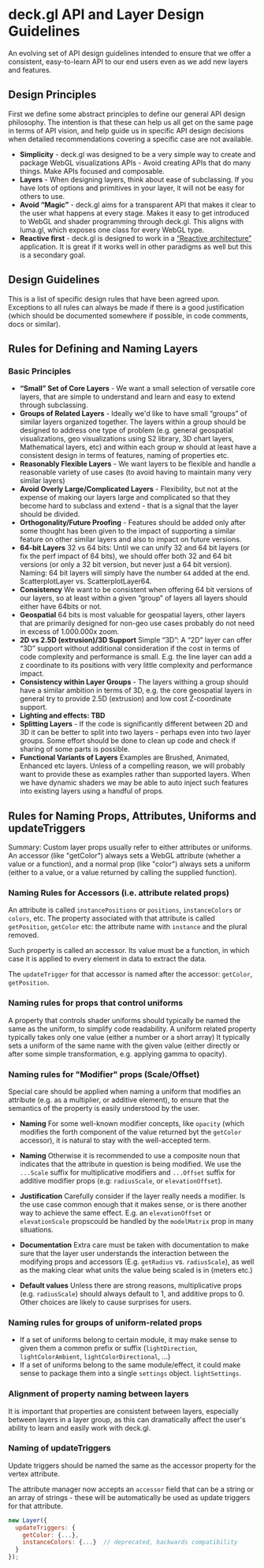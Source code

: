 # deck.gl API and Layer Design Guidelines

An evolving set of API design guidelines intended to ensure that we offer
a consistent, easy-to-learn API to our end users even as we add new layers and
features.

## Design Principles
First we define some abstract principles to define our general API design
philosophy. The intention is that these can help us all get on the same page
in terms of API vision, and help guide us in specific API design decisions
when detailed recommendations covering a specific case are not available.

* **Simplicity** - deck.gl was designed to be a very simple way to create
  and package WebGL visualizations APIs - Avoid creating APIs that do many
  things. Make APIs focused and composable.
* **Layers** - When designing layers, think about ease of subclassing.
  If you have lots of options and primitives in your layer, it will not
  be easy for others to use.
* **Avoid “Magic”** - deck.gl aims for a transparent API that makes it
  clear to the user what happens at every stage.
  Makes it easy to get introduced to WebGL and shader programming through
  deck.gl. This aligns with luma.gl, which exposes one class for every WebGL
  type.
* **Reactive first** - deck.gl is designed to work in a
  [“Reactive architecture”](https://en.wikipedia.org/wiki/Reactive_programming)
  application. It is great if it works well in other paradigms as well
  but this is a secondary goal.

## Design Guidelines

This is a list of specific design rules that have been agreed upon.
Exceptions to all rules can always be made if there is a good justification
(which should be documented somewhere if possible, in code comments, docs or
similar).

## Rules for Defining and Naming Layers

### Basic Principles

* **“Small” Set of Core Layers** - We want a small selection of versatile core layers,
  that are simple to understand and learn and easy to extend through subclassing.
* **Groups of Related Layers** - Ideally we'd like to have small “groups” of similar
  layers organized together. The layers within a group should be designed to
  address one type of problem (e.g. general geospatial visualizations,
  geo visualizations using S2 library, 3D chart layers,
  Mathematical layers, etc) and within each group w should at least have a
  consistent design in terms of features, naming of properties etc.
* **Reasonably Flexible Layers** - We want layers to be flexible and handle a
  reasonable variety of use cases (to avoid having to maintain many very
  similar layers)
* **Avoid Overly Large/Complicated Layers** - Flexibility, but not at the
  expense of making our layers large and complicated so that they become
  hard to subclass and extend - that is a signal that the layer should be
  divided.
* **Orthogonality/Future Proofing** - Features should be added only after some
  thought has been given to the impact of supporting a similar feature on
  other similar layers and also to impact on future versions.
* **64-bit Layers**
  32 vs 64 bits: Until we can unify 32 and 64 bit layers (or fix the perf impact of 64 bits), we should offer both 32 and 64 bit versions (or only a 32 bit version, but never just a 64 bit version).
  Naming: 64 bit layers will simply have the number `64` added at the end. ScatterplotLayer vs. ScatterplotLayer64.
* **Consistency** We want to be consistent when offering 64 bit versions of our
  layers, so at least within a given “group” of layers all layers should
  either have 64bits or not.
* **Geospatial** 64 bits is most valuable for geospatial layers, other layers
  that are primarily designed for non-geo use cases probably do not need
  in excess of 1.000.000x zoom.
* **2D vs 2.5D (extrusion)/3D Support**
  Simple “3D”: A “2D” layer can offer “3D” support without additional
  consideration if the cost in terms of code complexity and performance
  is small. E.g. the line layer can add a z coordinate to its positions
  with very little complexity and performance impact.
* **Consistency within Layer Groups** - The layers withing a group should have a
  similar ambition in terms of 3D, e.g. the core geospatial layers in general
  try to provide 2.5D (extrusion) and low cost Z-coordinate support.
* **Lighting and effects: TBD**
* **Splitting Layers** - If the code is significantly different between 2D and 3D
  it can be better to split into two layers - perhaps even into two layer
  groups. Some effort should be done to clean up code and check if sharing
  of some parts is possible.
* **Functional Variants of Layers**
  Examples are Brushed, Animated, Enhanced etc layers.
  Unless of a compelling reason, we will probably want to provide these as
  examples rather than supported layers. When we have dynamic shaders we
  may be able to auto inject such features into existing layers using a
  handful of props.


## Rules for Naming Props, Attributes, Uniforms and updateTriggers

Summary: Custom layer props usually refer to either attributes or uniforms.
An accessor (like "getColor") always sets a WebGL attribute (whether a value
or a function), and a normal prop (like "color") always sets a uniform
(either to a value, or a value returned by calling the supplied function).

### Naming Rules for Accessors (i.e. attribute related props)

An attribute is called `instancePositions` or `positions`, `instanceColors` or
`colors`, etc.
The property associated with that attribute is called `getPosition`, `getColor` etc:
the attribute name with `instance` and the plural removed.

Such property is called an accessor. Its value must be a function, in which
case it is applied to every element in data to extract the data.

The `updateTrigger` for that accessor is named after the accessor:
`getColor`, `getPosition`.

### Naming rules for props that control uniforms

A property that controls shader uniforms should typically be named the same
as the uniform, to simplify code readability.
A uniform related property typically takes only one value (either a number or a short array)
It typically sets a uniform of the same name with the given value
(either directly or after some simple transformation, e.g. applying gamma to opacity).

### Naming rules for "Modifier" props (Scale/Offset)

Special care should be applied when naming a uniform that modifies an
attribute (e.g. as a multiplier, or additive element), to ensure that
the semantics of the property is easily understood by the user.

* **Naming** For some well-known modifier concepts, like `opacity`
(which modifies the forth component of the value returned byt the `getColor` accessor),
it is natural to stay with the well-accepted term.

* **Naming** Otherwise it is recommended to use a composite noun that
  indicates that the attribute in question is being modified. We use the
  `...Scale` suffix for multiplicative modifiers and `...Offset` suffix
  for additive modifier props (e.g: `radiusScale`, or `elevationOffset`).

* **Justification** Carefully consider if the layer really needs a modifier.
  Is the use case common enough that it makes sense, or is there another way
  to achieve the same effect. E.g. an `elevationOffset` or `elevationScale`
  propscould be handled by the `modelMatrix` prop in many situations.

* **Documentation** Extra care must be taken with documentation to make
  sure that the layer user understands the interaction between the modifying
  props and accessors (E.g. `getRadius` vs. `radiusScale`), as well as the
  making clear what units the value being scaled is in (meters etc.)

* **Default values** Unless there are strong reasons, multiplicative props
  (e.g. `radiusScale`) should always default to 1, and additive props to 0.
  Other choices are likely to cause surprises for users.

### Naming rules for groups of uniform-related props

* If a set of uniforms belong to certain module, it may make sense to given them
  a common prefix or suffix (`lightDirection`, `lightColorAmbient`, `lightColorDirectional`, …)
* If a set of uniforms belong to the same module/effect, it could make sense to
  package them into a single `settings` object. `lightSettings`.

### Alignment of property naming between layers

It is important that properties are consistent between layers,
especially between layers in a layer group, as this can dramatically affect
the user's ability to learn and easily work with deck.gl.

### Naming of updateTriggers

Update triggers should be named the same as the accessor property
for the vertex attribute.

The attribute manager now accepts an `accessor` field that can be a string
or an array of strings - these will be automatically be used as update triggers
for that attribute.

```js
new Layer({
  updateTriggers: {
    getColor: {...},
    instanceColors: {...}  // deprecated, backwards compatibility
  }
});
```
